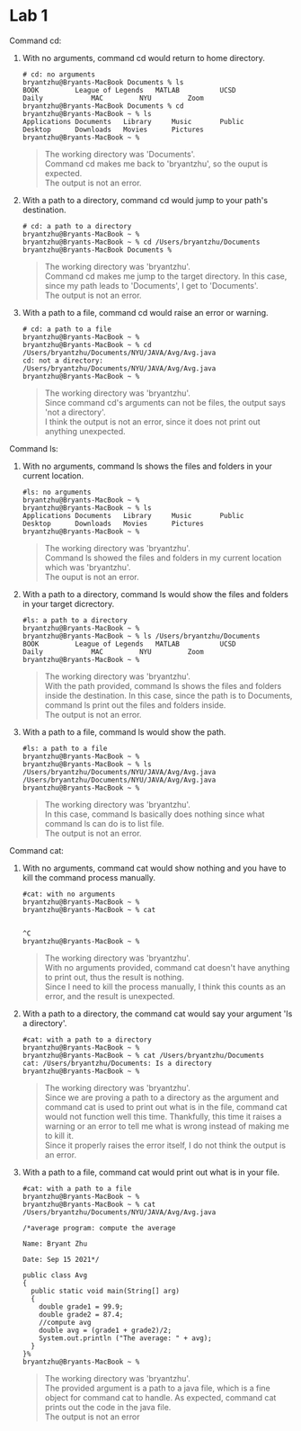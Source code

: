 # Lab 1

Command cd:
1. With no arguments, command cd would return to home directory.
   ```
   # cd: no arguments
   bryantzhu@Bryants-MacBook Documents % ls
   BOOK			League of Legends	MATLAB			UCSD
   Daily			MAC			NYU			Zoom
   bryantzhu@Bryants-MacBook Documents % cd
   bryantzhu@Bryants-MacBook ~ % ls
   Applications	Documents	Library		Music		Public
   Desktop		Downloads	Movies		Pictures
   bryantzhu@Bryants-MacBook ~ %
   ```
   >The working directory was 'Documents'.  
   >Command cd makes me back to 'bryantzhu', so the ouput is expected.  
   >The output is not an error.

2. With a path to a directory, command cd would jump to your path's destination.
   ```
   # cd: a path to a directory
   bryantzhu@Bryants-MacBook ~ %
   bryantzhu@Bryants-MacBook ~ % cd /Users/bryantzhu/Documents
   bryantzhu@Bryants-MacBook Documents % 
   ```
   >The working directory was 'bryantzhu'.  
   >Command cd makes me jump to the target directory. In this case, since my path leads to 'Documents', I get to 'Documents'.  
   >The output is not an error.
   
3. With a path to a file, command cd would raise an error or warning.
   ```
   # cd: a path to a file
   bryantzhu@Bryants-MacBook ~ %
   bryantzhu@Bryants-MacBook ~ % cd /Users/bryantzhu/Documents/NYU/JAVA/Avg/Avg.java
   cd: not a directory: /Users/bryantzhu/Documents/NYU/JAVA/Avg/Avg.java
   bryantzhu@Bryants-MacBook ~ %
   ```
   >The working directory was 'bryantzhu'.  
   >Since command cd's arguments can not be files, the output says 'not a directory'.  
   >I think the output is not an error, since it does not print out anything unexpected.

Command ls:
1. With no arguments, command ls shows the files and folders in your current location.
   ```
   #ls: no arguments
   bryantzhu@Bryants-MacBook ~ %
   bryantzhu@Bryants-MacBook ~ % ls
   Applications	Documents	Library		Music		Public
   Desktop		Downloads	Movies		Pictures
   bryantzhu@Bryants-MacBook ~ % 
   ```
   >The working directory was 'bryantzhu'.  
   >Command ls showed the files and folders in my current location which was 'bryantzhu'.  
   >The ouput is not an error.
   
2. With a path to a directory, command ls would show the files and folders in your target dicrectory.
   ```
   #ls: a path to a directory
   bryantzhu@Bryants-MacBook ~ %
   bryantzhu@Bryants-MacBook ~ % ls /Users/bryantzhu/Documents
   BOOK			League of Legends	MATLAB			UCSD
   Daily			MAC			NYU			Zoom
   bryantzhu@Bryants-MacBook ~ %
   ```
   >The working directory was 'bryantzhu'.  
   >With the path provided, command ls shows the files and folders inside the destination.
   >In this case, since the path is to Documents, command ls print out the files and folders inside.  
   >The output is not an error.
   
3. With a path to a file, command ls would show the path.
   ```
   #ls: a path to a file
   bryantzhu@Bryants-MacBook ~ %
   bryantzhu@Bryants-MacBook ~ % ls /Users/bryantzhu/Documents/NYU/JAVA/Avg/Avg.java
   /Users/bryantzhu/Documents/NYU/JAVA/Avg/Avg.java
   bryantzhu@Bryants-MacBook ~ %
   ```
   >The working directory was 'bryantzhu'.  
   >In this case, command ls basically does nothing since what command ls can do is to list file.  
   >The output is not an error.


Command cat:
1. With no arguments, command cat would show nothing and you have to kill the command process manually.
   ```
   #cat: with no arguments
   bryantzhu@Bryants-MacBook ~ %
   bryantzhu@Bryants-MacBook ~ % cat


   ^C
   bryantzhu@Bryants-MacBook ~ %
   ```
   >The working directory was 'bryantzhu'.  
   >With no arguments provided, command cat doesn't have anything to print out, thus the result is nothing.  
   >Since I need to kill the process manually, I think this counts as an error, and the result is unexpected.
   
2. With a path to a directory, the command cat would say your argument 'Is a directory'.
   ```
   #cat: with a path to a directory
   bryantzhu@Bryants-MacBook ~ %
   bryantzhu@Bryants-MacBook ~ % cat /Users/bryantzhu/Documents
   cat: /Users/bryantzhu/Documents: Is a directory
   bryantzhu@Bryants-MacBook ~ % 
   ```
   >The working directory was 'bryantzhu'.  
   >Since we are proving a path to a directory as the argument and command cat is used to print out what is in the file,
   >command cat would not function well this time.
   >Thankfully, this time it raises a warning or an error to tell me what is wrong instead of making me to kill it.  
   >Since it properly raises the error itself, I do not think the output is an error.
   
3. With a path to a file, command cat would print out what is in your file.
   ```
   #cat: with a path to a file
   bryantzhu@Bryants-MacBook ~ %
   bryantzhu@Bryants-MacBook ~ % cat /Users/bryantzhu/Documents/NYU/JAVA/Avg/Avg.java

   /*average program: compute the average

   Name: Bryant Zhu

   Date: Sep 15 2021*/

   public class Avg
   {
     public static void main(String[] arg)
     {
       double grade1 = 99.9;
       double grade2 = 87.4;
       //compute avg
       double avg = (grade1 + grade2)/2;
       System.out.println ("The average: " + avg);
     }
   }%
   bryantzhu@Bryants-MacBook ~ %
   ```
   >The working directory was 'bryantzhu'.  
   >The provided argument is a path to a java file, which is a fine object for command cat to handle.
   >As expected, command cat prints out the code in the java file.  
   >The output is not an error
   
